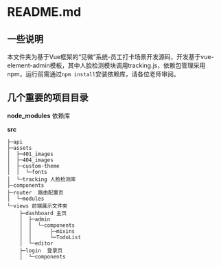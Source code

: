 # README.md

## 一些说明

本文件夹为基于Vue框架的“见微”系统-员工打卡场景开发源码，开发基于vue-element-admin模板，其中人脸检测模块调用tracking.js，依赖包管理采用npm，运行前需通过`npm install`安装依赖库，请各位老师审阅。

## 几个重要的项目目录

**node_modules**				 依赖库

**src**
```
├─api
├─assets
│  ├─401_images
│  ├─404_images
│  ├─custom-theme
│  │  └─fonts
│  └─tracking 人脸检测库
├─components
├─router  路由配置页
│  └─modules
└─views 前端展示文件夹
    ├─dashboard 主页
    │  ├─admin		
    │  │  └─components
    │  │      ├─mixins
    │  │      └─TodoList
    │  └─editor
    ├─login  登录页
    │  └─components
```
